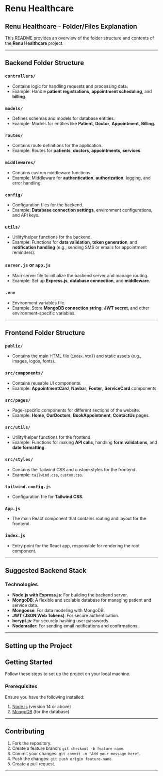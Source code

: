 # Renu Healthcare

## Renu Healthcare - Folder/Files Explanation

This README provides an overview of the folder structure and contents of the **Renu Healthcare** project.

---

## **Backend Folder Structure**

### `controllers/`
- Contains logic for handling requests and processing data.
- Example: Handle **patient registrations**, **appointment scheduling**, and **billing**.

### `models/`
- Defines schemas and models for database entities.
- Example: Models for entities like **Patient**, **Doctor**, **Appointment**, **Billing**.

### `routes/`
- Contains route definitions for the application.
- Example: Routes for **patients**, **doctors**, **appointments**, **services**.

### `middlewares/`
- Contains custom middleware functions.
- Example: Middleware for **authentication**, **authorization**, logging, and error handling.

### `config/`
- Configuration files for the backend.
- Example: **Database connection settings**, environment configurations, and API keys.

### `utils/`
- Utility/helper functions for the backend.
- Example: Functions for **data validation**, **token generation**, and **notification handling** (e.g., sending SMS or emails for appointment reminders).

### `server.js` or `app.js`
- Main server file to initialize the backend server and manage routing.
- Example: Set up **Express.js**, **database connection**, and **middleware**.

### `.env`
- Environment variables file.
- Example: Store **MongoDB connection string**, **JWT secret**, and other environment-specific variables.

---

## **Frontend Folder Structure**

### `public/`
- Contains the main HTML file (`index.html`) and static assets (e.g., images, logos, fonts).

### `src/components/`
- Contains reusable UI components.
- Example: **AppointmentCard**, **Navbar**, **Footer**, **ServiceCard** components.

### `src/pages/`
- Page-specific components for different sections of the website.
- Example: **Home**, **OurDoctors**, **BookAppointment**, **ContactUs** pages.

### `src/utils/`
- Utility/helper functions for the frontend.
- Example: Functions for making **API calls**, handling **form validations**, and **date formatting**.

### `src/styles/`
- Contains the Tailwind CSS and custom styles for the frontend.
- Example: `tailwind.css`, `custom.css`.

### `tailwind.config.js`
- Configuration file for **Tailwind CSS**.

### `App.js`
- The main React component that contains routing and layout for the frontend.

### `index.js`
- Entry point for the React app, responsible for rendering the root component.

---

## **Suggested Backend Stack**

### Technologies
- **Node.js with Express.js**: For building the backend server.
- **MongoDB**: A flexible and scalable database for managing patient and service data.
- **Mongoose**: For data modeling with MongoDB.
- **JWT (JSON Web Tokens)**: For secure authentication.
- **bcrypt.js**: For securely hashing user passwords.
- **Nodemailer**: For sending email notifications and confirmations.

---

## **Setting up the Project**
## **Getting Started**

Follow these steps to set up the project on your local machine.

### **Prerequisites**
Ensure you have the following installed:
1. [Node.js](https://nodejs.org/) (version 14 or above)
2. [MongoDB](https://www.mongodb.com/) (for the database)

---

## **Contributing**

1. Fork the repository.
2. Create a feature branch: `git checkout -b feature-name`.
3. Commit your changes: `git commit -m "Add your message here"`.
4. Push the changes: `git push origin feature-name`.
5. Create a pull request.

---



